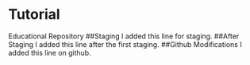# Tutorial
Educational Repository
##Staging
I added this line for staging.
##After Staging
I added this line after the first staging.
##Github Modifications
I added this line on github.
